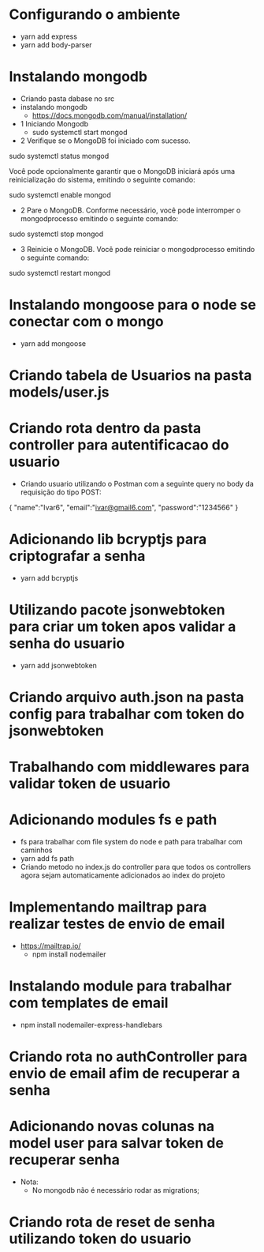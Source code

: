 # Configurando o ambiente
- yarn add express
- yarn add body-parser

# Instalando mongodb
- Criando pasta dabase no src
- instalando mongodb 
    - https://docs.mongodb.com/manual/installation/
- 1 Iniciando Mongodb 
    - sudo systemctl start mongod
- 2 Verifique se o MongoDB foi iniciado com sucesso. 

sudo systemctl status mongod

Você pode opcionalmente garantir que o MongoDB iniciará após uma reinicialização do sistema, emitindo o seguinte comando:

sudo systemctl enable mongod

- 2
Pare o MongoDB. 
Conforme necessário, você pode interromper o mongodprocesso emitindo o seguinte comando:

sudo systemctl stop mongod

- 3
Reinicie o MongoDB. 
Você pode reiniciar o mongodprocesso emitindo o seguinte comando:

sudo systemctl restart mongod

# Instalando mongoose para o node se conectar com o mongo
- yarn add mongoose

# Criando tabela de Usuarios na pasta models/user.js

# Criando rota dentro da pasta controller para autentificacao do usuario
- Criando usuario utilizando o Postman com a seguinte query no body da requisição do tipo POST:

{
    "name":"Ivar6",
    "email":"ivar@gmail6.com",
    "password":"1234566"
}

# Adicionando lib bcryptjs para criptografar a senha
- yarn add bcryptjs

# Utilizando pacote jsonwebtoken para criar um token apos validar a senha do usuario
- yarn add jsonwebtoken

# Criando arquivo auth.json na pasta config para trabalhar com token do jsonwebtoken

# Trabalhando com middlewares para validar token de usuario

# Adicionando modules fs e path 
- fs para trabalhar com file system do node e path para trabalhar com caminhos
- yarn add fs path
- Criando metodo no index.js do controller para que todos os controllers agora sejam automaticamente 
adicionados ao index do projeto

# Implementando mailtrap para realizar testes de envio de email 
- https://mailtrap.io/ 
    - npm install nodemailer

# Instalando module para trabalhar com templates de email
- npm install nodemailer-express-handlebars

# Criando rota no authController para envio de email afim de recuperar a senha

# Adicionando novas colunas na model user para salvar token de recuperar senha
- Nota: 
    - No mongodb não é necessário rodar as migrations;

# Criando rota de reset de senha utilizando token do usuario
